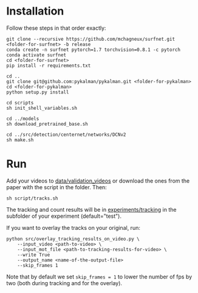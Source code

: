 # Installation 

Follow these steps in that order exactly:
```shell
git clone --recursive https://github.com/mchagneux/surfnet.git <folder-for-surfnet> -b release
conda create -n surfnet pytorch=1.7 torchvision=0.8.1 -c pytorch 
conda activate surfnet
cd <folder-for-surfnet>
pip install -r requirements.txt

cd ..
git clone git@github.com:pykalman/pykalman.git <folder-for-pykalman>
cd <folder-for-pykalman> 
python setup.py install

cd scripts 
sh init_shell_variables.sh

cd ../models 
sh download_pretrained_base.sh

cd ../src/detection/centernet/networks/DCNv2
sh make.sh
```
# Run 

Add your videos to [data/validation_videos](data/validation_videos) or download the ones from the paper with the script in the folder. Then: 

```shell
sh script/tracks.sh
```
The tracking and count results will be in [experiments/tracking](experiments/tracking) in the subfolder of your experiment (default="test").

If you want to overlay the tracks on your original, run: 

```shell 
python src/overlay_tracking_results_on_video.py \
    --input_video <path-to-video> \
    --input_mot_file <path-to-tracking-results-for-video> \
    --write True 
    --output_name <name-of-the-output-file>
    --skip_frames 1
```

Note that by default we set `skip_frames = 1` to lower the number of fps by two (both during tracking and for the overlay).
